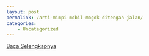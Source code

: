 ```yaml
---
layout: post
permalink: /arti-mimpi-mobil-mogok-ditengah-jalan/
categories:
    - Uncategorized
---
```


[Baca Selengkapnya](/10)